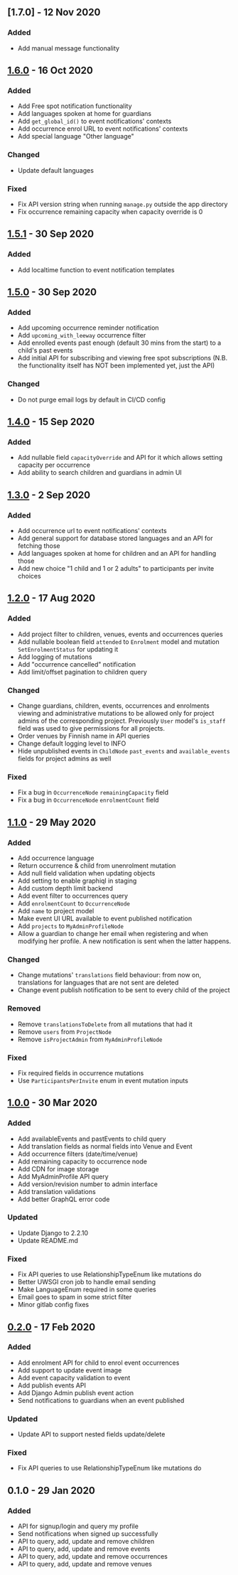 <!-- REMINDER: While updating changelog, also remember to update
the version in kukkuu/__init.py__ -->

## [1.7.0] - 12 Nov 2020
### Added
- Add manual message functionality

## [1.6.0] - 16 Oct 2020
### Added
- Add Free spot notification functionality
- Add languages spoken at home for guardians
- Add `get_global_id()` to event notifications' contexts
- Add occurrence enrol URL to event notifications' contexts
- Add special language "Other language"

### Changed
- Update default languages

### Fixed
- Fix API version string when running `manage.py` outside the app directory
- Fix occurrence remaining capacity when capacity override is 0

## [1.5.1] - 30 Sep 2020
### Added
- Add localtime function to event notification templates

## [1.5.0] - 30 Sep 2020
### Added
- Add upcoming occurrence reminder notification
- Add `upcoming_with_leeway` occurrence filter
- Add enrolled events past enough (default 30 mins from the start) to a child's past events
- Add initial API for subscribing and viewing free spot subscriptions (N.B. the functionality itself has NOT been implemented yet, just the API)
### Changed
- Do not purge email logs by default in CI/CD config

## [1.4.0] - 15 Sep 2020
### Added
- Add nullable field `capacityOverride` and API for it which allows setting capacity per occurrence
- Add ability to search children and guardians in admin UI

## [1.3.0] - 2 Sep 2020
### Added
- Add occurrence url to event notifications' contexts
- Add general support for database stored languages and an API for fetching those
- Add languages spoken at home for children and an API for handling those
- Add new choice "1 child and 1 or 2 adults" to participants per invite choices

## [1.2.0] - 17 Aug 2020
### Added
- Add project filter to children, venues, events and occurrences queries
- Add nullable boolean field `attended` to `Enrolment` model and mutation `SetEnrolmentStatus` for updating it
- Add logging of mutations
- Add "occurrence cancelled" notification
- Add limit/offset pagination to children query
### Changed
- Change guardians, children, events, occurrences and enrolments viewing and administrative mutations to be allowed only for project admins of the corresponding project. Previously `User` model's `is_staff` field was used to give permissions for all projects.
- Order venues by Finnish name in API queries
- Change default logging level to INFO
- Hide unpublished events in `ChildNode` `past_events` and `available_events` fields for project admins as well
### Fixed
- Fix a bug in `OccurrenceNode` `remainingCapacity` field
- Fix a bug in `OccurrenceNode` `enrolmentCount` field


## [1.1.0] - 29 May 2020
### Added
- Add occurrence language
- Return occurrence & child from unenrolment mutation
- Add null field validation when updating objects
- Add setting to enable graphiql in staging
- Add custom depth limit backend
- Add event filter to occurrences query
- Add `enrolmentCount` to `OccurrenceNode`
- Add `name` to project model
- Make event UI URL available to event published notification
- Add `projects` to `MyAdminProfileNode`
- Allow a guardian to change her email when registering and when modifying her profile. A new notification is sent when the latter happens. 
### Changed
- Change mutations' `translations` field behaviour: from now on, translations for languages that are not sent are deleted
- Change event publish notification to be sent to every child of the project
### Removed
- Remove `translationsToDelete` from all mutations that had it
- Remove `users` from `ProjectNode`
- Remove `isProjectAdmin` from `MyAdminProfileNode`
### Fixed
- Fix required fields in occurrence mutations
- Use `ParticipantsPerInvite` enum in event mutation inputs

## [1.0.0] - 30 Mar 2020
### Added
- Add availableEvents and pastEvents to child query
- Add translation fields as normal fields into Venue and Event
- Add occurrence filters (date/time/venue)
- Add remaining capacity to occurrence node
- Add CDN for image storage
- Add MyAdminProfile API query
- Add version/revision number to admin interface
- Add translation validations
- Add better GraphQL error code
### Updated
- Update Django to 2.2.10
- Update README.md
### Fixed
- Fix API queries to use RelationshipTypeEnum like mutations do
- Better UWSGI cron job to handle email sending
- Make LanguageEnum required in some queries
- Email goes to spam in some strict filter
- Minor gitlab config fixes

## [0.2.0] - 17 Feb 2020
### Added
- Add enrolment API for child to enrol event occurrences
- Add support to update event image
- Add event capacity validation to event
- Add publish events API 
- Add Django Admin publish event action
- Send notifications to guardians when an event published
### Updated
- Update API to support nested fields update/delete
### Fixed
- Fix API queries to use RelationshipTypeEnum like mutations do


## 0.1.0 - 29 Jan 2020
### Added
- API for signup/login and query my profile
- Send notifications when signed up successfully
- API to query, add, update and remove children
- API to query, add, update and remove events
- API to query, add, update and remove occurrences
- API to query, add, update and remove venues




[Unreleased]: https://github.com/City-of-Helsinki/kukkuu/compare/v1.6.0...HEAD
[1.6.0]: https://github.com/City-of-Helsinki/kukkuu/compare/v1.5.1...v1.6.0
[1.5.1]: https://github.com/City-of-Helsinki/kukkuu/compare/v1.5.0...v1.5.1
[1.5.0]: https://github.com/City-of-Helsinki/kukkuu/compare/v1.4.0...v1.5.0
[1.4.0]: https://github.com/City-of-Helsinki/kukkuu/compare/v1.3.0...v1.4.0
[1.3.0]: https://github.com/City-of-Helsinki/kukkuu/compare/v1.2.0...v1.3.0
[1.2.0]: https://github.com/City-of-Helsinki/kukkuu/compare/v1.1.0...v1.2.0
[1.1.0]: https://github.com/City-of-Helsinki/kukkuu/compare/v1.0.0...v1.1.0
[1.0.0]: https://github.com/City-of-Helsinki/kukkuu/compare/v0.2.0...v1.0.0
[0.2.0]: https://github.com/City-of-Helsinki/kukkuu/compare/v0.1.0...v0.2.0

